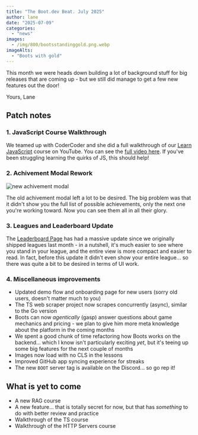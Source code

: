 ```yaml
---
title: "The Boot.dev Beat. July 2025"
author: lane
date: "2025-07-09"
categories:
  - "news"
images:
  - /img/800/bootsstandinggold.png.webp
imageAlts:
  - "Boots with gold"
---
```


This month we were heads down building a lot of background stuff for big releases that are coming up - but we still did manage to get a few new features out the door!

Yours,
Lane

## Patch notes

### 1. JavaScript Course Walkthrough

We teamed up with CoderCoder and she did a full walkthrough of our [Learn JavaScript](https://www.boot.dev/courses/learn-javascript) course on YouTube. You can see the [full video here](https://www.youtube.com/watch?v=OOOfBC1grl0). If you've been struggling learning the quirks of JS, this should help!

### 2. Achivement Modal Rework

![new achivement modal](/img/800/achivementsimage.webp)

The old achivement modal left a lot to be desired. The big problem was that it didn't show you the full list of possible achievements, only the next one you're working toward. Now you can see them all in all their glory.

### 3. Leagues and Leaderboard Update

The [Leaderboard Page](https://www.boot.dev/leaderboard) has had a massive update since we originally shipped leagues last month - in a nutshell, it's much easier to see where you stand in your league, and the entire view is more compact and easier to read. In fact, before this update it didn't even show your entire league... so there was quite a bit to be desired in terms of UI work.

### 4. Miscellaneous improvements

- Updated demo flow and onboarding page for new users (sorry old users, doesn't matter much to you)
- The TS web scraper project now scrapes concurrently (async), similar to the Go version
- Boots can now _agentically_ (gasp) answer questions about game mechanics and pricing - we plan to give him more meta knowledge about the platform in the coming months
- We spent a good chunk of time refactoring how Boots works on the backend... which I know isn't particularly exciting _yet_, but it's teeing up some big features for the next couple of months
- Images now load with no CLS in the lessons
- Improved GitHub app syncing experience for streaks
- The new `BOOT` server tag is available on the Discord... so go rep it!

## What is yet to come

- A new RAG course
- A new feature... that is totally secret for now, but that has _something_ to do with better review and practice
- Walkthrough of the TS course
- Walkthrough of the HTTP Servers course
